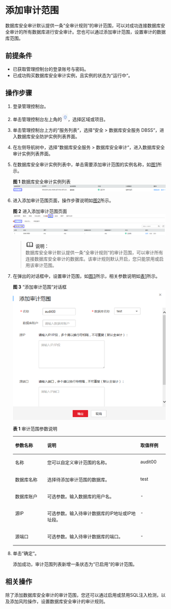 # 添加审计范围<a name="ZH-CN_TOPIC_0145057225"></a>

数据库安全审计默认提供一条“全审计规则“的审计范围，可以对成功连接数据库安全审计的所有数据库进行安全审计。您也可以通过添加审计范围，设置审计的数据库范围。

## 前提条件<a name="section070891116319"></a>

-   已获取管理控制台的登录账号与密码。
-   已成功购买数据库安全审计实例，且实例的状态为“运行中“。

## 操作步骤<a name="section13224195251412"></a>

1.  登录管理控制台。
2.  单击管理控制台左上角的![](figures/项目-0.png)，选择区域或项目。
3.  单击管理控制台上方的“服务列表“，选择“安全  \>  数据库安全服务 DBSS“，进入数据库安全防护实例列表界面。
4.  在左侧导航树中，选择“数据库安全服务  \>  数据库安全审计“，进入数据库安全审计实例列表界面。
5.  在数据库安全审计实例列表中，单击需要添加审计范围的实例名称，如[图1](#fig99553501795)所示。

    **图 1**  数据库安全审计实例列表<a name="fig99553501795"></a>  
    ![](figures/数据库安全审计实例列表.png "数据库安全审计实例列表")

6.  进入添加审计范围页面，操作步骤说明如[图2](#fig263412217207)所示。

    **图 2**  进入添加审计范围页面<a name="fig263412217207"></a>  
    ![](figures/进入添加审计范围页面.png "进入添加审计范围页面")

    >![](public_sys-resources/icon-note.gif) **说明：**   
    >数据库安全审计默认提供一条“全审计规则“的审计范围，可以审计所有连接数据库安全审计的数据库。该审计规则默认开启，您只能禁用或启用该审计范围。  

7.  在弹出的对话框中，设置审计范围，如[图3](#fig6101165820247)所示，相关参数说明如[表1](#table4295843716304)所示。

    **图 3** “添加审计范围“对话框<a name="fig6101165820247"></a>  
    ![](figures/添加审计范围对话框.png "添加审计范围对话框")

    **表 1**  审计范围参数说明

    <a name="table4295843716304"></a>
    <table><thead align="left"><tr id="row4338993216304"><th class="cellrowborder" valign="top" width="21.02%" id="mcps1.2.4.1.1"><p id="p2492361616304"><a name="p2492361616304"></a><a name="p2492361616304"></a>参数名称</p>
    </th>
    <th class="cellrowborder" valign="top" width="60.980000000000004%" id="mcps1.2.4.1.2"><p id="p554697916304"><a name="p554697916304"></a><a name="p554697916304"></a>说明</p>
    </th>
    <th class="cellrowborder" valign="top" width="18%" id="mcps1.2.4.1.3"><p id="p4665219216304"><a name="p4665219216304"></a><a name="p4665219216304"></a>取值样例</p>
    </th>
    </tr>
    </thead>
    <tbody><tr id="row8736194992614"><td class="cellrowborder" valign="top" width="21.02%" headers="mcps1.2.4.1.1 "><p id="p27371849182610"><a name="p27371849182610"></a><a name="p27371849182610"></a>名称</p>
    </td>
    <td class="cellrowborder" valign="top" width="60.980000000000004%" headers="mcps1.2.4.1.2 "><p id="p673724912620"><a name="p673724912620"></a><a name="p673724912620"></a>您可以自定义审计范围的名称。</p>
    </td>
    <td class="cellrowborder" valign="top" width="18%" headers="mcps1.2.4.1.3 "><p id="p1373734915267"><a name="p1373734915267"></a><a name="p1373734915267"></a>audit00</p>
    </td>
    </tr>
    <tr id="row3896937416304"><td class="cellrowborder" valign="top" width="21.02%" headers="mcps1.2.4.1.1 "><p id="p240275716304"><a name="p240275716304"></a><a name="p240275716304"></a>数据库名称</p>
    </td>
    <td class="cellrowborder" valign="top" width="60.980000000000004%" headers="mcps1.2.4.1.2 "><p id="p6040559116304"><a name="p6040559116304"></a><a name="p6040559116304"></a>选择待添加审计范围的数据库。</p>
    </td>
    <td class="cellrowborder" valign="top" width="18%" headers="mcps1.2.4.1.3 "><p id="p5366207016304"><a name="p5366207016304"></a><a name="p5366207016304"></a>test</p>
    </td>
    </tr>
    <tr id="row1332204111319"><td class="cellrowborder" valign="top" width="21.02%" headers="mcps1.2.4.1.1 "><p id="p33321041237"><a name="p33321041237"></a><a name="p33321041237"></a>数据库账户</p>
    </td>
    <td class="cellrowborder" valign="top" width="60.980000000000004%" headers="mcps1.2.4.1.2 "><p id="p153321841736"><a name="p153321841736"></a><a name="p153321841736"></a>可选参数。输入数据库的用户名。</p>
    </td>
    <td class="cellrowborder" valign="top" width="18%" headers="mcps1.2.4.1.3 "><p id="p2332154118311"><a name="p2332154118311"></a><a name="p2332154118311"></a>-</p>
    </td>
    </tr>
    <tr id="row0860165713317"><td class="cellrowborder" valign="top" width="21.02%" headers="mcps1.2.4.1.1 "><p id="p12331342414"><a name="p12331342414"></a><a name="p12331342414"></a>源IP</p>
    </td>
    <td class="cellrowborder" valign="top" width="60.980000000000004%" headers="mcps1.2.4.1.2 "><p id="p17861057634"><a name="p17861057634"></a><a name="p17861057634"></a>可选参数。输入待审计数据库的IP地址或IP地址段。</p>
    </td>
    <td class="cellrowborder" valign="top" width="18%" headers="mcps1.2.4.1.3 "><p id="p198613573313"><a name="p198613573313"></a><a name="p198613573313"></a>-</p>
    </td>
    </tr>
    <tr id="row1319658616304"><td class="cellrowborder" valign="top" width="21.02%" headers="mcps1.2.4.1.1 "><p id="p6229055916304"><a name="p6229055916304"></a><a name="p6229055916304"></a>源端口</p>
    </td>
    <td class="cellrowborder" valign="top" width="60.980000000000004%" headers="mcps1.2.4.1.2 "><p id="p1237050416304"><a name="p1237050416304"></a><a name="p1237050416304"></a>可选参数。输入待审计数据库的端口。</p>
    </td>
    <td class="cellrowborder" valign="top" width="18%" headers="mcps1.2.4.1.3 "><p id="p6248676616304"><a name="p6248676616304"></a><a name="p6248676616304"></a>-</p>
    </td>
    </tr>
    </tbody>
    </table>

8.  单击“确定“。

    添加成功，审计范围列表新增一条状态为“已启用“的审计范围。


## 相关操作<a name="section1436832312226"></a>

除了添加数据库安全审计的审计范围，您还可以通过启用或禁用SQL注入检测，以及添加风险操作，设置数据库安全审计的审计规则。

